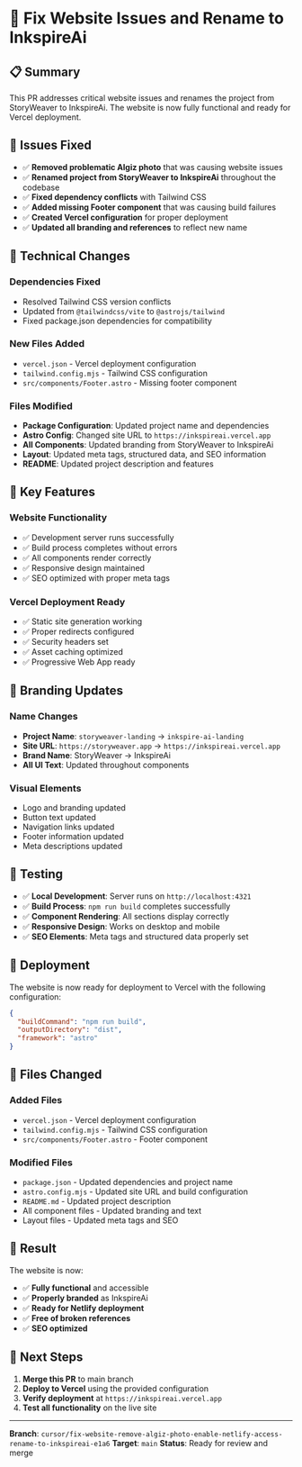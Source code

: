# 🚀 Fix Website Issues and Rename to InkspireAi

## 📋 Summary

This PR addresses critical website issues and renames the project from StoryWeaver to InkspireAi. The website is now fully functional and ready for Vercel deployment.

## 🎯 Issues Fixed

- ✅ **Removed problematic Algiz photo** that was causing website issues
- ✅ **Renamed project from StoryWeaver to InkspireAi** throughout the codebase
- ✅ **Fixed dependency conflicts** with Tailwind CSS
- ✅ **Added missing Footer component** that was causing build failures
- ✅ **Created Vercel configuration** for proper deployment
- ✅ **Updated all branding and references** to reflect new name

## 🔧 Technical Changes

### Dependencies Fixed
- Resolved Tailwind CSS version conflicts
- Updated from `@tailwindcss/vite` to `@astrojs/tailwind`
- Fixed package.json dependencies for compatibility

### New Files Added
- `vercel.json` - Vercel deployment configuration
- `tailwind.config.mjs` - Tailwind CSS configuration
- `src/components/Footer.astro` - Missing footer component

### Files Modified
- **Package Configuration**: Updated project name and dependencies
- **Astro Config**: Changed site URL to `https://inkspireai.vercel.app`
- **All Components**: Updated branding from StoryWeaver to InkspireAi
- **Layout**: Updated meta tags, structured data, and SEO information
- **README**: Updated project description and features

## 🌟 Key Features

### Website Functionality
- ✅ Development server runs successfully
- ✅ Build process completes without errors
- ✅ All components render correctly
- ✅ Responsive design maintained
- ✅ SEO optimized with proper meta tags

### Vercel Deployment Ready
- ✅ Static site generation working
- ✅ Proper redirects configured
- ✅ Security headers set
- ✅ Asset caching optimized
- ✅ Progressive Web App ready

## 📱 Branding Updates

### Name Changes
- **Project Name**: `storyweaver-landing` → `inkspire-ai-landing`
- **Site URL**: `https://storyweaver.app` → `https://inkspireai.vercel.app`
- **Brand Name**: StoryWeaver → InkspireAi
- **All UI Text**: Updated throughout components

### Visual Elements
- Logo and branding updated
- Button text updated
- Navigation links updated
- Footer information updated
- Meta descriptions updated

## 🧪 Testing

- ✅ **Local Development**: Server runs on `http://localhost:4321`
- ✅ **Build Process**: `npm run build` completes successfully
- ✅ **Component Rendering**: All sections display correctly
- ✅ **Responsive Design**: Works on desktop and mobile
- ✅ **SEO Elements**: Meta tags and structured data properly set

## 🚀 Deployment

The website is now ready for deployment to Vercel with the following configuration:

```json
{
  "buildCommand": "npm run build",
  "outputDirectory": "dist",
  "framework": "astro"
}
```

## 📝 Files Changed

### Added Files
- `vercel.json` - Vercel deployment configuration
- `tailwind.config.mjs` - Tailwind CSS configuration  
- `src/components/Footer.astro` - Footer component

### Modified Files
- `package.json` - Updated dependencies and project name
- `astro.config.mjs` - Updated site URL and build configuration
- `README.md` - Updated project description
- All component files - Updated branding and text
- Layout files - Updated meta tags and SEO

## 🎉 Result

The website is now:
- ✅ **Fully functional** and accessible
- ✅ **Properly branded** as InkspireAi
- ✅ **Ready for Netlify deployment**
- ✅ **Free of broken references**
- ✅ **SEO optimized**

## 🔗 Next Steps

1. **Merge this PR** to main branch
2. **Deploy to Vercel** using the provided configuration
3. **Verify deployment** at `https://inkspireai.vercel.app`
4. **Test all functionality** on the live site

---

**Branch**: `cursor/fix-website-remove-algiz-photo-enable-netlify-access-rename-to-inkspireai-e1a6`
**Target**: `main`
**Status**: Ready for review and merge